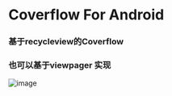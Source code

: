 # Coverflow For Android
### 基于recycleview的Coverflow
### 也可以基于viewpager 实现

![image](https://github.com/tzz2015/RV-CoverFlow-master/blob/master/photo/5E0E9758C8A768348A181422E793ED5E.jpg)